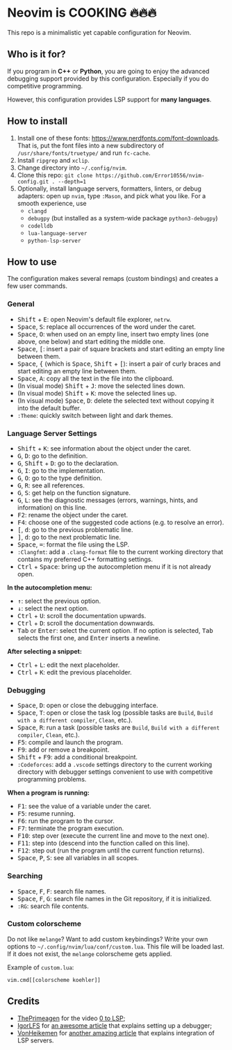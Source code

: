 # Neovim is COOKING 🔥🔥🔥

This repo is a minimalistic yet capable configuration for Neovim.

## Who is it for?

If you program in **C++** or **Python**, you are going to enjoy the advanced debugging
support provided by this configuration. Especially if you do competitive programming.

However, this configuration provides LSP support for **many languages**.

## How to install

1. Install one of these fonts: https://www.nerdfonts.com/font-downloads. That
   is, put the font files into a new subdirectory of
`/usr/share/fonts/truetype/` and run `fc-cache`.
2. Install `ripgrep` and `xclip`.
3. Change directory into `~/.config/nvim`.
4. Clone this repo: `git clone https://github.com/Error10556/nvim-config.git . --depth=1`
5. Optionally, install language servers, formatters, linters, or debug adapters:
open up `nvim`, type `:Mason`, and pick what you like. For a smooth experience, use
    - `clangd`
    - `debugpy` (but installed as a system-wide package `python3-debugpy`)
    - `codelldb`
    - `lua-language-server`
    - `python-lsp-server`

## How to use

The configuration makes several remaps (custom bindings) and creates a few user commands.

### General

- <kbd>Shift</kbd> + <kbd>E</kbd>: open Neovim's default file explorer, `netrw`.
- <kbd>Space</kbd>, <kbd>S</kbd>: replace all occurrences of the word under the caret.
- <kbd>Space</kbd>, <kbd>O</kbd>: when used on an empty line, insert two empty lines (one above, one below) and start editing the middle one.
- <kbd>Space</kbd>, <kbd>[</kbd>: insert a pair of square brackets and start editing an empty line between them.
- <kbd>Space</kbd>, <kbd>{</kbd> (which is <kbd>Space</kbd>, <kbd>Shift</kbd> + <kbd>[</kbd>):
insert a pair of curly braces and start editing an empty line between them.
- <kbd>Space</kbd>, <kbd>A</kbd>: copy all the text in the file into the clipboard.
- (In visual mode) <kbd>Shift</kbd> + <kbd>J</kbd>: move the selected lines down.
- (In visual mode) <kbd>Shift</kbd> + <kbd>K</kbd>: move the selected lines up.
- (In visual mode) <kbd>Space</kbd>, <kbd>D</kbd>: delete the selected text without copying it into the default buffer.
- `:Theme`: quickly switch between light and dark themes.

### Language Server Settings
- <kbd>Shift</kbd> + <kbd>K</kbd>: see information about the object under the caret.
- <kbd>G</kbd>, <kbd>D</kbd>: go to the definition.
- <kbd>G</kbd>, <kbd>Shift</kbd> + <kbd>D</kbd>: go to the declaration.
- <kbd>G</kbd>, <kbd>I</kbd>: go to the implementation.
- <kbd>G</kbd>, <kbd>O</kbd>: go to the type definition.
- <kbd>G</kbd>, <kbd>R</kbd>: see all references.
- <kbd>G</kbd>, <kbd>S</kbd>: get help on the function signature.
- <kbd>G</kbd>, <kbd>L</kbd>: see the diagnostic messages (errors, warnings, hints, and information) on this line.
- <kbd>F2</kbd>: rename the object under the caret.
- <kbd>F4</kbd>: choose one of the suggested code actions (e.g. to resolve an error).
- <kbd>[</kbd>, <kbd>d</kbd>: go to the previous problematic line.
- <kbd>]</kbd>, <kbd>d</kbd>: go to the next problematic line.
- <kbd>Space</kbd>, <kbd>=</kbd>: format the file using the LSP.
- `:Clangfmt`: add a `.clang-format` file to the current working directory that
contains my preferred C++ formatting settings.
- <kbd>Ctrl</kbd> + <kbd>Space</kbd>: bring up the autocompletion menu if it is not already open.

**In the autocompletion menu:**
- <kbd>↑</kbd>: select the previous option.
- <kbd>↓</kbd>: select the next option.
- <kbd>Ctrl</kbd> + <kbd>U</kbd>: scroll the documentation upwards.
- <kbd>Ctrl</kbd> + <kbd>D</kbd>: scroll the documentation downwards.
- <kbd>Tab</kbd> or <kbd>Enter</kbd>: select the current option. If no option is selected,
<kbd>Tab</kbd> selects the first one, and <kbd>Enter</kbd> inserts a newline.

**After selecting a snippet:**
- <kbd>Ctrl</kbd> + <kbd>L</kbd>: edit the next placeholder.
- <kbd>Ctrl</kbd> + <kbd>K</kbd>: edit the previous placeholder.

### Debugging
- <kbd>Space</kbd>, <kbd>D</kbd>: open or close the debugging interface.
- <kbd>Space</kbd>, <kbd>T</kbd>: open or close the task log (possible tasks
are `Build`, `Build with a different compiler`, `Clean`, etc.).
- <kbd>Space</kbd>, <kbd>R</kbd>: run a task (possible tasks
are `Build`, `Build with a different compiler`, `Clean`, etc.).
- <kbd>F5</kbd>: compile and launch the program.
- <kbd>F9</kbd>: add or remove a breakpoint.
- <kbd>Shift</kbd> + <kbd>F9</kbd>: add a conditional breakpoint.
- `:Codeforces`: add a `.vscode` settings directory to the current working directory
with debugger settings convenient to use with competitive programming problems.

**When a program is running:**
- <kbd>F1</kbd>: see the value of a variable under the caret.
- <kbd>F5</kbd>: resume running.
- <kbd>F6</kbd>: run the program to the cursor.
- <kbd>F7</kbd>: terminate the program execution.
- <kbd>F10</kbd>: step over (execute the current line and move to the next one).
- <kbd>F11</kbd>: step into (descend into the function called on this line).
- <kbd>F12</kbd>: step out (run the program until the current function returns).
- <kbd>Space</kbd>, <kbd>P</kbd>, <kbd>S</kbd>: see all variables in all scopes.

### Searching
- <kbd>Space</kbd>, <kbd>F</kbd>, <kbd>F</kbd>: search file names.
- <kbd>Space</kbd>, <kbd>F</kbd>, <kbd>G</kbd>: search file names in the Git repository, if it is initialized.
- `:RG`: search file contents.

### Custom colorscheme
Do not like `melange`? Want to add custom keybindings? Write your own options
to `~/.config/nvim/lua/conf/custom.lua`. This file will be loaded last. If it
does not exist, the `melange` colorscheme gets applied.

Example of `custom.lua`:

```
vim.cmd[[colorscheme koehler]]
```

## Credits

- [ThePrimeagen](https://www.youtube.com/@ThePrimeagen) for the video [0 to
LSP](https://youtu.be/w7i4amO_zaE);
- [IgorLFS](https://github.com/igorlfs) for [an awesome
article](https://igorlfs.github.io/neovim-cpp-dbg) that explains setting up a
debugger;
- [VonHeikemen](https://github.com/VonHeikemen) for [another amazing
article](https://dev.to/vonheikemen/neovim-lsp-setup-nvim-lspconfig-nvim-cmp-4k8e)
that explains integration of LSP servers.

